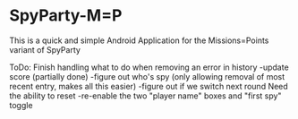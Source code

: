 SpyParty-M=P
============
This is a quick and simple Android Application for the Missions=Points variant of SpyParty

ToDo:
Finish handling what to do when removing an error in history
    -update score (partially done)
    -figure out who's spy (only allowing removal of most recent entry, makes all this easier)
    -figure out if we switch next round
Need the ability to reset
    -re-enable the two "player name" boxes and "first spy" toggle